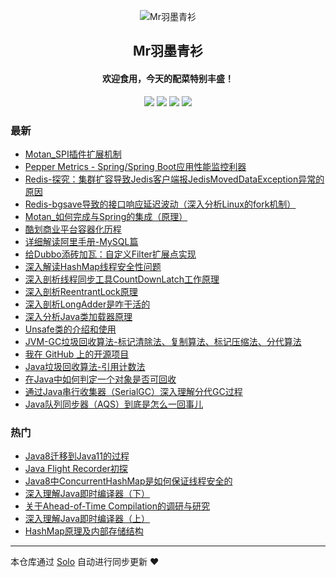 <p align="center"><img alt="Mr羽墨青衫" src="http://image.feathers.top/image/WechatIMG1.jpeg"></p><h2 align="center">
Mr羽墨青衫
</h2>

<h4 align="center">欢迎食用，今天的配菜特别丰盛！</h4>
<p align="center"><a title="Mr羽墨青衫" target="_blank" href="https://github.com/Lord-X/solo-blog"><img src="https://img.shields.io/github/last-commit/Lord-X/solo-blog.svg?style=flat-square&color=FF9900"></a>
<a title="GitHub repo size in bytes" target="_blank" href="https://github.com/Lord-X/solo-blog"><img src="https://img.shields.io/github/repo-size/Lord-X/solo-blog.svg?style=flat-square"></a>
<a title="Solo Version" target="_blank" href="https://github.com/b3log/solo/releases"><img src="https://img.shields.io/badge/solo-3.6.3-f1e05a.svg?style=flat-square&color=blueviolet"></a>
<a title="Hits" target="_blank" href="https://github.com/b3log/hits"><img src="https://hits.b3log.org/Lord-X/solo-blog.svg"></a></p>

### 最新

* [Motan_SPI插件扩展机制](http://blog.feathers.top/articles/2019/09/16/1568614556679.html)
* [Pepper Metrics - Spring/Spring Boot应用性能监控利器](http://blog.feathers.top/articles/2019/09/06/1567742855243.html)
* [Redis-探究：集群扩容导致Jedis客户端报JedisMovedDataException异常的原因](http://blog.feathers.top/articles/2019/08/16/1565927017155.html)
* [Redis-bgsave导致的接口响应延迟波动（深入分析Linux的fork机制）](http://blog.feathers.top/articles/2019/08/16/1565926736376.html)
* [Motan_如何完成与Spring的集成（原理）](http://blog.feathers.top/articles/2019/08/16/1565926411178.html)
* [酷划商业平台容器化历程](http://blog.feathers.top/articles/2019/08/16/1565926227459.html)
* [详细解读阿里手册-MySQL篇](http://blog.feathers.top/articles/2019/08/16/1565925919509.html)
* [给Dubbo添砖加瓦：自定义Filter扩展点实现](http://blog.feathers.top/articles/2019/08/16/1565925308028.html)
* [深入解读HashMap线程安全性问题](http://blog.feathers.top/articles/2019/08/16/1565924929836.html)
* [深入剖析线程同步工具CountDownLatch工作原理](http://blog.feathers.top/articles/2019/08/16/1565924569872.html)
* [深入剖析ReentrantLock原理](http://blog.feathers.top/articles/2019/08/16/1565924265092.html)
* [深入剖析LongAdder是咋干活的](http://blog.feathers.top/articles/2019/08/16/1565923794577.html)
* [深入分析Java类加载器原理](http://blog.feathers.top/articles/2019/08/16/1565923457853.html)
* [Unsafe类的介绍和使用](http://blog.feathers.top/articles/2019/08/16/1565922835034.html)
* [JVM-GC垃圾回收算法-标记清除法、复制算法、标记压缩法、分代算法](http://blog.feathers.top/articles/2019/08/05/1564983222860.html)
* [我在 GitHub 上的开源项目](http://blog.feathers.top/my-github-repos)
* [Java垃圾回收算法-引用计数法](http://blog.feathers.top/articles/2019/08/03/1564808256689.html)
* [在Java中如何判定一个对象是否可回收](http://blog.feathers.top/articles/2019/08/03/1564808125212.html)
* [通过Java串行收集器（SerialGC）深入理解分代GC过程](http://blog.feathers.top/articles/2019/08/03/1564807690314.html)
* [Java队列同步器（AQS）到底是怎么一回事儿](http://blog.feathers.top/articles/2019/08/03/1564806620501.html)

### 热门

* [Java8迁移到Java11的过程](http://blog.feathers.top/articles/2019/08/02/1564729150341.html)
* [Java Flight Recorder初探](http://blog.feathers.top/articles/2019/08/02/1564726778521.html)
* [Java8中ConcurrentHashMap是如何保证线程安全的](http://blog.feathers.top/articles/2019/08/02/1564727155480.html)
* [深入理解Java即时编译器（下）](http://blog.feathers.top/articles/2019/08/03/1564805895715.html)
* [关于Ahead-of-Time Compilation的调研与研究](http://blog.feathers.top/articles/2019/08/02/1564725467959.html)
* [深入理解Java即时编译器（上）](http://blog.feathers.top/articles/2019/08/03/1564804799077.html)
* [HashMap原理及内部存储结构](http://blog.feathers.top/articles/2019/08/02/1564726685849.html)



---

本仓库通过 [Solo](https://github.com/b3log/solo) 自动进行同步更新 ❤️ 